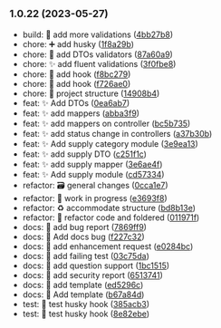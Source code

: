 ## <small>1.0.22 (2023-05-27)</small>

* build: :safety_vest: add more validations ([4bb27b8](https://github.com/Daintz/SENACOSTONPRINTING/commit/4bb27b8))
* chore: :heavy_plus_sign: add husky ([1f8a29b](https://github.com/Daintz/SENACOSTONPRINTING/commit/1f8a29b))
* chore: :safety_vest: add DTOs validators ([87a60a9](https://github.com/Daintz/SENACOSTONPRINTING/commit/87a60a9))
* chore: :sparkles: add fluent validations ([3f0fbe8](https://github.com/Daintz/SENACOSTONPRINTING/commit/3f0fbe8))
* chore: :wrench: add hook ([f8bc279](https://github.com/Daintz/SENACOSTONPRINTING/commit/f8bc279))
* chore: :wrench: add hook ([f726ae0](https://github.com/Daintz/SENACOSTONPRINTING/commit/f726ae0))
* chore: 🎉 project structure ([14908b4](https://github.com/Daintz/SENACOSTONPRINTING/commit/14908b4))
* feat: :sparkles: Add DTOs ([0ea6ab7](https://github.com/Daintz/SENACOSTONPRINTING/commit/0ea6ab7))
* feat: :sparkles: add mappers ([abba3f9](https://github.com/Daintz/SENACOSTONPRINTING/commit/abba3f9))
* feat: :sparkles: add mappers on controller ([bc5b735](https://github.com/Daintz/SENACOSTONPRINTING/commit/bc5b735))
* feat: :sparkles: add status change in controllers ([a37b30b](https://github.com/Daintz/SENACOSTONPRINTING/commit/a37b30b))
* feat: :sparkles: Add supply category module ([3e9ea13](https://github.com/Daintz/SENACOSTONPRINTING/commit/3e9ea13))
* feat: :sparkles: add supply DTO ([c251f1c](https://github.com/Daintz/SENACOSTONPRINTING/commit/c251f1c))
* feat: :sparkles: add supply mapper ([3e6ae4f](https://github.com/Daintz/SENACOSTONPRINTING/commit/3e6ae4f))
* feat: :sparkles: Add supply module ([cd57334](https://github.com/Daintz/SENACOSTONPRINTING/commit/cd57334))
* refactor: :card_file_box: general changes ([0cca1e7](https://github.com/Daintz/SENACOSTONPRINTING/commit/0cca1e7))
* refactor: :construction: work in progress ([e3693f8](https://github.com/Daintz/SENACOSTONPRINTING/commit/e3693f8))
* refactor: :recycle: accommodate structure ([bd8b13e](https://github.com/Daintz/SENACOSTONPRINTING/commit/bd8b13e))
* refactor: 🔨 refactor code and foldered ([011971f](https://github.com/Daintz/SENACOSTONPRINTING/commit/011971f))
* docs: :memo: add bug report ([7869ff9](https://github.com/Daintz/SENACOSTONPRINTING/commit/7869ff9))
* docs: :memo: Add docs bug ([f227c32](https://github.com/Daintz/SENACOSTONPRINTING/commit/f227c32))
* docs: :memo: add enhancement request ([e0284bc](https://github.com/Daintz/SENACOSTONPRINTING/commit/e0284bc))
* docs: :memo: add failing test ([03c75da](https://github.com/Daintz/SENACOSTONPRINTING/commit/03c75da))
* docs: :memo: add question support ([1bc1515](https://github.com/Daintz/SENACOSTONPRINTING/commit/1bc1515))
* docs: :memo: add security report ([6513741](https://github.com/Daintz/SENACOSTONPRINTING/commit/6513741))
* docs: :memo: add template ([ed5296c](https://github.com/Daintz/SENACOSTONPRINTING/commit/ed5296c))
* docs: :memo: Add template ([b67a84d](https://github.com/Daintz/SENACOSTONPRINTING/commit/b67a84d))
* test: :test_tube: test husky hook ([385acb3](https://github.com/Daintz/SENACOSTONPRINTING/commit/385acb3))
* test: :test_tube: test husky hook ([8e82ebe](https://github.com/Daintz/SENACOSTONPRINTING/commit/8e82ebe))



